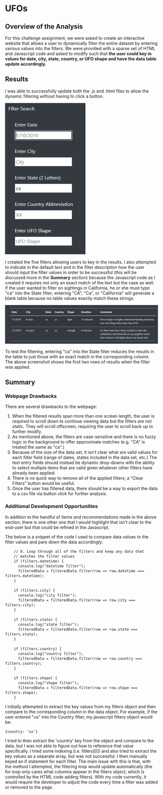# UFOs

## Overview of the Analysis
For this challenge assignment, we were asked to create an interactive website that allows a user to dynamically filter the entire dataset by entering various values into the filters.  We were provided with a sparse set of HTML and Javascript code and asked to modify such that **the user could key in values for date, city, state, country, or UFO shape and have the data table update accordingly.**

## Results
I was able to successfully update both the .js and .html files to allow the dynamic filtering without having to click a button.

![Image 1: Filters](/Resources/filters.png)

I created the five filters allowing users to key in the results.  I also attempted to indicate in the default text and in the filter description how the user should input the filter values in order to be successful (this will be discussed more in the **Summary** section) because the Javascript code as I created it requires not only an exact match of the text but the case as well.  If the user wanted to filter on sightings in California, he or she must type "ca" into the State filter; entering "CA", "Ca", or "California" will generate a blank table because no table values exactly match these strings.

![Image 2: Results](/Resources/filter_results.png)

To test the filtering, entering "ca" into the State filter reduces the results in the table to just those with an exact match in the corresponding column.  The above screenshot shows the first two rows of results when the filter was applied.

## Summary

### Webpage Drawbacks
There are several drawbacks to the webpage:
1. When the filtered results span more than one screen length, the user is required to scroll down to continue viewing data but the filters are not static.  They will scroll offscreen, requiring the user to scroll back up to further modify.
2. As mentioned above, the filters are case-sensitive and there is no fuzzy logic in the background to offer approximate matches (e.g. "CA" is treated the same as "ca".)
3. Because of the size of the data set, it isn't clear what are valid values for each filter field (range of dates, states included in the data set, etc.)  The text entry fields should instead be dynamic drop-downs with the ability to select multiple items that are valid given whatever other filters have already been applied.
4. There is no quick way to remove all of the applied filters; a "Clear Filters" button would be useful.
5. Once the user has filtered data, there should be a way to export the data to a csv file via button click for further analysis.

### Additional Development Opportunities

In addition to the handful of items and recommendations made in the above section, there is one other one that I would highlight that isn't clear to the end-user but that could be refined in the Javascript.

The below is a snippet of the code I used to compare data values to the filter values and pare down the data accordingly:

```
    // 9. Loop through all of the filters and keep any data that
    // matches the filter values
    if (filters.datetime) {
      console.log("datetime filter");
      filteredData = filteredData.filter(row => row.datetime === filters.datetime);
    } 
    
    if (filters.city) {
      console.log("city filter");
      filteredData = filteredData.filter(row => row.city === filters.city);
    } 
    
    if (filters.state) {
      console.log("state filter");
      filteredData = filteredData.filter(row => row.state === filters.state);
    } 
    
    if (filters.country) {
      console.log("country filter");
      filteredData = filteredData.filter(row => row.country === filters.country);
    } 
    
    if (filters.shape) {
      console.log("shape filter");
      filteredData = filteredData.filter(row => row.shape === filters.shape);
    }
```

I initially attempted to extract the key values from my filters object and then compare to the corresponding column in the data object.  For example, if the user entered "us" into the Country filter, my javascript filters object would be:

```
{country: 'us'}
```
I tried to then extract the 'country' key from the object and compare to the data, but I was not able to figure out how to reference that value specifically.  I tried some indexing (i.e. fitlers[0]) and also tried to extract the key values as a separate array, but was not successful.  I then manually keyed an if statement for each filter.  The main issue with this is that, with the method I attempted, the filtering loop would update automatically (the for loop only cares what columns appear in the filters object, which is controlled by the HTML code adding filters).  With my code currently, it would require the developer to adjust the code every time a filter was added or removed to the page.
